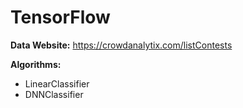# TensorFlow

**Data Website:**
https://crowdanalytix.com/listContests

**Algorithms:**
* LinearClassifier
* DNNClassifier
